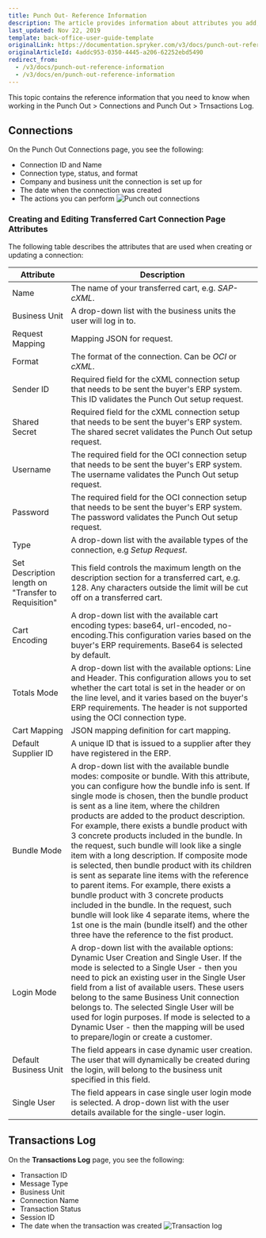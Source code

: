 ```yaml
---
title: Punch Out- Reference Information
description: The article provides information about attributes you add, view, and edit when creating and updating a connection.
last_updated: Nov 22, 2019
template: back-office-user-guide-template
originalLink: https://documentation.spryker.com/v3/docs/punch-out-reference-information
originalArticleId: 4addc953-0350-4445-a206-62252ebd5490
redirect_from:
  - /v3/docs/punch-out-reference-information
  - /v3/docs/en/punch-out-reference-information
---
```


This topic contains the reference information that you need to know when working in the Punch Out > Connections and Punch Out > Trnsactions Log.

## Connections
On the Punch Out Connections page, you see the following:

* Connection ID and Name
* Connection type, status, and format
* Company and business unit the connection is set up for
* The date when the connection was created
* The actions you can perform
![Punch out connections](https://spryker.s3.eu-central-1.amazonaws.com/docs/User+Guides/Back+Office+User+Guides/Punch+Out/punch-out-connections.png) 

### Creating and Editing Transferred Cart Connection Page Attributes
The following table describes the attributes that are used when creating or updating a connection:

| Attribute | Description |
| --- | --- |
| Name | The name of your transferred cart, e.g. *SAP-cXML*. |
| Business Unit | A drop-down list with the business units the user will log in to. |
| Request Mapping | Mapping JSON for request. |
| Format | The format of the connection. Can be *OCI* or *cXML*. |
| Sender ID | Required field for the cXML connection setup that needs to be sent the buyer's ERP system. This ID validates the Punch Out setup request. |
| Shared Secret | Required field for the cXML connection setup that needs to be sent the buyer's ERP system. The shared secret validates the Punch Out setup request. |
| Username | The required field for the OCI connection setup that needs to be sent the buyer's ERP system. The username validates the Punch Out setup request. |
| Password | The required field for the OCI connection setup that needs to be sent the buyer's ERP system. The password validates the Punch Out setup request. |
| Type | A drop-down list with the available types of the connection, e.g *Setup Request*. |
| Set Description length on "Transfer to Requisition" | This field controls the maximum length on the description section for a transferred cart, e.g. 128. Any characters outside the limit will be cut off on a transferred cart. | 
| Cart Encoding | A drop-down list with the available cart encoding types: base64, url-encoded, no-encoding.This configuration varies based on the buyer's ERP requirements. Base64 is selected by default. |
| Totals Mode | A drop-down list with the available options: Line and Header. This configuration allows you to set whether the cart total is set in the header or on the line level, and it varies based on the buyer's ERP requirements. The header is not supported using the OCI connection type. |
| Cart Mapping | JSON mapping definition for cart mapping. |
| Default Supplier ID | A unique ID that is issued to a supplier after they have registered in the ERP. |
|Bundle Mode | A drop-down list with the available bundle modes: composite or bundle. With this attribute, you can configure how the bundle info is sent. If single mode is chosen, then the bundle product is sent as a line item, where the children products are added to the product description. For example, there exists a bundle product with 3 concrete products included in the bundle. In the request, such bundle will look like a single item with a long description. If composite mode is selected, then bundle product with its children is sent as separate line items with the reference to parent items. For example, there exists a bundle product with 3 concrete products included in the bundle. In the request, such bundle will look like 4 separate items, where the 1st one is the main (bundle itself) and the other three have the reference to the fist product. |
| Login Mode | A drop-down list with the available options: Dynamic User Creation and Single User. If the mode is selected to a Single User - then you need to pick an existing user in the Single User field from a list of available users. These users belong to the same Business Unit connection belongs to. The selected Single User will be used for login purposes. If mode is selected to a Dynamic User - then the mapping will be used to prepare/login or create a customer. |
| Default Business Unit | The field appears in case dynamic user creation. The user that will dynamically be created during the login, will belong to the business unit specified in this field. |
| Single User | The field appears in case single user login mode is selected. A drop-down list with the user details available for the single-user login. |

## Transactions Log
On the **Transactions Log** page, you see the following:

* Transaction ID 
* Message Type
* Business Unit
* Connection Name
* Transaction Status
* Session ID
* The date when the transaction was created
![Transaction log](https://spryker.s3.eu-central-1.amazonaws.com/docs/User+Guides/Back+Office+User+Guides/Punch+Out/transactions-log.png) 

<!-- Last review date: Sep 2, 2019 by Oksana Karasyova  -->
